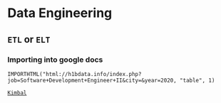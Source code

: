 # Data Engineering

## `ETL` or `ELT`

### Importing into google docs

`IMPORTHTML("html://h1bdata.info/index.php?job=Software+Development+Engineer+II&city=&year=2020, "table", 1)`

[`Kimbal`](https://aatinegar.com/wp-content/uploads/2016/05/Kimball_The-Data-Warehouse-Toolkit-3rd-Edition.pdf)
